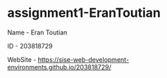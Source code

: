 # assignment1-EranToutian

Name - Eran Toutian

ID - 203818729

WebSite - https://sise-web-development-environments.github.io/203818729/
